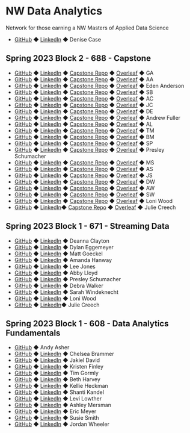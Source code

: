 # NW Data Analytics

Network for those earning a NW Masters of Applied Data Science

- [GitHub](https://github.com/denisecase) ◆ [LinkedIn](https://www.linkedin.com/in/denisecase) ◆ Denise Case

## Spring 2023 Block 2 - 688 - Capstone

- [GitHub]() ◆ [LinkedIn]() ◆ [Capstone Repo]() ◆ [Overleaf]() ◆ GA
- [GitHub]() ◆ [LinkedIn]() ◆ [Capstone Repo]() ◆ [Overleaf]() ◆ AA
- [GitHub](https://github.com/eden0214) ◆ [LinkedIn](https://www.linkedin.com/in/andersonedenm) ◆ [Capstone Repo](https://github.com/eden0214/44688_CapstoneProject) ◆ [Overleaf](https://www.overleaf.com/read/pvbhscbngxfm) ◆ Eden Anderson
- [GitHub]() ◆ [LinkedIn]() ◆ [Capstone Repo]() ◆ [Overleaf]() ◆ SB
- [GitHub]() ◆ [LinkedIn]() ◆ [Capstone Repo]() ◆ [Overleaf]() ◆ AC
- [GitHub]() ◆ [LinkedIn]() ◆ [Capstone Repo]() ◆ [Overleaf]() ◆ JC
- [GitHub]() ◆ [LinkedIn]() ◆ [Capstone Repo]() ◆ [Overleaf]() ◆ DE
- [GitHub](https://github.com/afuller257) ◆ [LinkedIn](https://www.linkedin.com/in/andrew-fuller-456b93aa/) ◆ [Capstone Repo](https://github.com/afuller257/CapstoneProject) ◆ [Overleaf](https://www.overleaf.com/read/stgnsngtzhwb) ◆ Andrew Fuller
- [GitHub]() ◆ [LinkedIn]() ◆ [Capstone Repo]() ◆ [Overleaf]() ◆ AL
- [GitHub]() ◆ [LinkedIn]() ◆ [Capstone Repo]() ◆ [Overleaf]() ◆ TM
- [GitHub]() ◆ [LinkedIn]() ◆ [Capstone Repo]() ◆ [Overleaf]() ◆ BM
- [GitHub]() ◆ [LinkedIn]() ◆ [Capstone Repo]() ◆ [Overleaf]() ◆ SP
- [GitHub](https://github.com/presleyschumacher) ◆ [LinkedIn](https://www.linkedin.com/in/presleyschumacher/) ◆ [Capstone Repo](https://github.com/presleyschumacher/Predicting-Employee-Retention-with-HR-Analytics) ◆ [Overleaf](https://www.overleaf.com/read/mfhmvbkvpcjf) ◆ Presley Schumacher
- [GitHub]() ◆ [LinkedIn]() ◆ [Capstone Repo]() ◆ [Overleaf]() ◆ MS
- [GitHub]() ◆ [LinkedIn]() ◆ [Capstone Repo]() ◆ [Overleaf]() ◆ AS
- [GitHub]() ◆ [LinkedIn]() ◆ [Capstone Repo]() ◆ [Overleaf]() ◆ JS
- [GitHub]() ◆ [LinkedIn]() ◆ [Capstone Repo]() ◆ [Overleaf]() ◆ DW
- [GitHub]() ◆ [LinkedIn]() ◆ [Capstone Repo]() ◆ [Overleaf]() ◆ AW
- [GitHub]() ◆ [LinkedIn]() ◆ [Capstone Repo]() ◆ [Overleaf]() ◆ SW
- [GitHub](https://github.com/lwood7983) ◆ [LinkedIn](https://www.linkedin.com/in/loniwood1/) ◆ [Capstone Repo](https://github.com/lwood7983/L.Wood_Final_Capstone_Project.git) ◆ [Overleaf](https://www.overleaf.com/read/qwjkgksxjndz) ◆ Loni Wood
 - [GitHub](https://github.com/jcreech72) ◆ [LinkedIn](linkedin.com/in/julie-creech/)◆ [Capstone Repo](https://github.com/jcreech72/CreechCapstone) ◆ [Overleaf](https://www.overleaf.com/read/mzdkvqkytrmg) ◆ Julie Creech

## Spring 2023 Block 1 - 671 - Streaming Data

 - [GitHub](https://github.com/declayton) ◆ [LinkedIn]() ◆ Deanna Clayton
 - [GitHub](https://github.com/dylanegg) ◆ [LinkedIn](https://www.linkedin.com/in/dylaneggemeyer/) ◆ Dylan Eggemeyer
 - [GitHub](https://github.com/GeckoG) ◆ [LinkedIn](https://www.linkedin.com/in/matt-goeckel-a9440622b/) ◆ Matt Goeckel
 - [GitHub](https://github.com/mandi1120) ◆ [LinkedIn](https://www.linkedin.com/in/amandahanway/) ◆ Amanda Hanway
 - [GitHub](https://github.com/IamLimaEchoEcho) ◆ [LinkedIn](https://www.linkedin.com/in/lee-j-5956b928/) ◆ Lee Jones
 - [GitHub](https://github.com/abbylloyd03) ◆ [LinkedIn](https://www.linkedin.com/in/abby-lloyd-4a0b11183/) ◆ Abby Lloyd
 - [GitHub](https://github.com/presleyschumacher) ◆ [LinkedIn](https://www.linkedin.com/feed/) ◆ Presley Schumacher
 - [GitHub](https://github.com/ddwalk77) ◆ [LinkedIn](https://www.linkedin.com/in/ddw77/) ◆ Debra Walker
 - [GitHub](https://github.com/sarahwind) ◆ [LinkedIn](https://www.linkedin.com/in/sarah-windeknecht-55418a144/) ◆ Sarah Windeknecht
 - [GitHub](https://github.com/lwood7983) ◆ [LinkedIn](https://www.linkedin.com/in/loniwood1/) ◆ Loni Wood
 - [GitHub](https://github.com/jcreech72) ◆ [LinkedIn](linkedin.com/in/julie-creech/)◆ Julie Creech

## Spring 2023 Block 1 - 608 - Data Analytics Fundamentals

 - [GitHub](https://github.com/andyakiva) ◆ Andy Asher
 - [GitHub](https://github.com/chelsbrammer) ◆ [LinkedIn](https://www.linkedin.com/in/chelsea-brammer-384b1bba/) ◆ Chelsea Brammer
 - [GitHub](https://github.com/ss2jak) ◆ [LinkedIn](https://www.linkedin.com/in/jakiel10) ◆ Jakiel David
 - [GitHub](https://github.com/AnaylsisKris) ◆ [LinkedIn](https://www.linkedin.com/in/kristen-finley-7a5584a0/) ◆ Kristen Finley
 - [GitHub](https://github.com/tgormly) ◆ [LinkedIn](https://www.linkedin.com/in/tim-gormly-11a19a268/) ◆ Tim Gormly
 - [GitHub](https://github.com/bethharvey) ◆ [LinkedIn](https://www.linkedin.com/in/beth-harvey-033991240/) ◆ Beth Harvey
 - [GitHub](https://github.com/krh5284) ◆ [LinkedIn](https://www.linkedin.com/in/kellie-heckman-777920139/) ◆ Kellie Heckman
 - [GitHub](https://github.com/Shantik998) ◆ [LinkedIn](https://www.linkedin.com/in/shanti-kandel-8a307513a/) ◆ Shanti Kandel
 - [GitHub](https://github.com/LevLow) ◆ [LinkedIn](https://www.linkedin.com/in/levi-lowther-b35435106/) ◆ Levi Lowther
 - [GitHub](https://github.com/AMersman) ◆ [LinkedIn](https://www.linkedin.com/in/ashley-mersman/) ◆ Ashley Mersman
 - [GitHub](https://github.com/ericmeyer1) ◆ [LinkedIn](https://www.linkedin.com/in/ericmeyer123/) ◆ Eric Meyer
 - [GitHub](https://github.com/msmixj) ◆ [LinkedIn](https://www.linkedin.com/in/susie-smith-45b9783b/) ◆ Susie Smith
 - [GitHub](https://github.com/jordanwheeler7) ◆ [LinkedIn](https://www.linkedin.com/in/jordan-wheeler-8724a9195/) ◆ Jordan Wheeler
